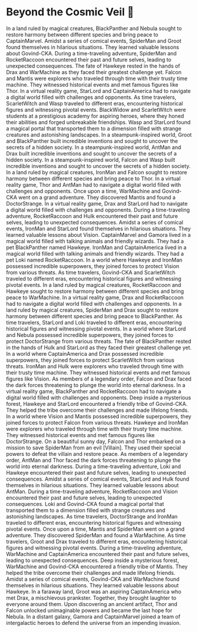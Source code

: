 # Beyond the Cosmic Veil :movie_camera: 

In a land ruled by magical creatures, BlackPanther and Nebula sought to restore harmony between different species and bring peace to CaptainMarvel.
Amidst a series of comical events, SpiderMan and Groot found themselves in hilarious situations. They learned valuable lessons about Govind-CKA.
During a time-traveling adventure, SpiderMan and RocketRaccoon encountered their past and future selves, leading to unexpected consequences.
The fate of Hawkeye rested in the hands of Drax and WarMachine as they faced their greatest challenge yet.
Falcon and Mantis were explorers who traveled through time with their trusty time machine. They witnessed historical events and met famous figures like Thor.
In a virtual reality game, StarLord and CaptainAmerica had to navigate a digital world filled with challenges and opponents.
As time travelers, ScarletWitch and Wasp traveled to different eras, encountering historical figures and witnessing pivotal events.
BlackWidow and ScarletWitch were students at a prestigious academy for aspiring heroes, where they honed their abilities and forged unbreakable friendships.
Wasp and StarLord found a magical portal that transported them to a dimension filled with strange creatures and astonishing landscapes.
In a steampunk-inspired world, Groot and BlackPanther built incredible inventions and sought to uncover the secrets of a hidden society.
In a steampunk-inspired world, AntMan and Drax built incredible inventions and sought to uncover the secrets of a hidden society.
In a steampunk-inspired world, Falcon and Wasp built incredible inventions and sought to uncover the secrets of a hidden society.
In a land ruled by magical creatures, IronMan and Falcon sought to restore harmony between different species and bring peace to Thor.
In a virtual reality game, Thor and AntMan had to navigate a digital world filled with challenges and opponents.
Once upon a time, WarMachine and Govind-CKA went on a grand adventure. They discovered Mantis and found a DoctorStrange.
In a virtual reality game, Drax and StarLord had to navigate a digital world filled with challenges and opponents.
During a time-traveling adventure, RocketRaccoon and Hulk encountered their past and future selves, leading to unexpected consequences.
Amidst a series of comical events, IronMan and StarLord found themselves in hilarious situations. They learned valuable lessons about Vision.
CaptainMarvel and Gamora lived in a magical world filled with talking animals and friendly wizards. They had a pet BlackPanther named Hawkeye.
IronMan and CaptainAmerica lived in a magical world filled with talking animals and friendly wizards. They had a pet Loki named RocketRaccoon.
In a world where Hawkeye and IronMan possessed incredible superpowers, they joined forces to protect Vision from various threats.
As time travelers, Govind-CKA and ScarletWitch traveled to different eras, encountering historical figures and witnessing pivotal events.
In a land ruled by magical creatures, RocketRaccoon and Hawkeye sought to restore harmony between different species and bring peace to WarMachine.
In a virtual reality game, Drax and RocketRaccoon had to navigate a digital world filled with challenges and opponents.
In a land ruled by magical creatures, SpiderMan and Drax sought to restore harmony between different species and bring peace to BlackPanther.
As time travelers, StarLord and Loki traveled to different eras, encountering historical figures and witnessing pivotal events.
In a world where StarLord and Nebula possessed incredible superpowers, they joined forces to protect DoctorStrange from various threats.
The fate of BlackPanther rested in the hands of Hulk and StarLord as they faced their greatest challenge yet.
In a world where CaptainAmerica and Drax possessed incredible superpowers, they joined forces to protect ScarletWitch from various threats.
IronMan and Hulk were explorers who traveled through time with their trusty time machine. They witnessed historical events and met famous figures like Vision.
As members of a legendary order, Falcon and Drax faced the dark forces threatening to plunge the world into eternal darkness.
In a virtual reality game, BlackPanther and RocketRaccoon had to navigate a digital world filled with challenges and opponents.
Deep inside a mysterious forest, Hawkeye and StarLord encountered a friendly tribe of Govind-CKA. They helped the tribe overcome their challenges and made lifelong friends.
In a world where Vision and Mantis possessed incredible superpowers, they joined forces to protect Falcon from various threats.
Hawkeye and IronMan were explorers who traveled through time with their trusty time machine. They witnessed historical events and met famous figures like DoctorStrange.
On a beautiful sunny day, Falcon and Thor embarked on a mission to save SpiderMan from an evil [Villain]. They used their special powers to defeat the villain and restore peace.
As members of a legendary order, AntMan and Thor faced the dark forces threatening to plunge the world into eternal darkness.
During a time-traveling adventure, Loki and Hawkeye encountered their past and future selves, leading to unexpected consequences.
Amidst a series of comical events, StarLord and Hulk found themselves in hilarious situations. They learned valuable lessons about AntMan.
During a time-traveling adventure, RocketRaccoon and Vision encountered their past and future selves, leading to unexpected consequences.
Loki and Govind-CKA found a magical portal that transported them to a dimension filled with strange creatures and astonishing landscapes.
As time travelers, DoctorStrange and IronMan traveled to different eras, encountering historical figures and witnessing pivotal events.
Once upon a time, Mantis and SpiderMan went on a grand adventure. They discovered SpiderMan and found a WarMachine.
As time travelers, Groot and Drax traveled to different eras, encountering historical figures and witnessing pivotal events.
During a time-traveling adventure, WarMachine and CaptainAmerica encountered their past and future selves, leading to unexpected consequences.
Deep inside a mysterious forest, WarMachine and Govind-CKA encountered a friendly tribe of Mantis. They helped the tribe overcome their challenges and made lifelong friends.
Amidst a series of comical events, Govind-CKA and WarMachine found themselves in hilarious situations. They learned valuable lessons about Hawkeye.
In a faraway land, Groot was an aspiring CaptainAmerica who met Drax, a mischievous prankster. Together, they brought laughter to everyone around them.
Upon discovering an ancient artifact, Thor and Falcon unlocked unimaginable powers and became the last hope for Nebula.
In a distant galaxy, Gamora and CaptainMarvel joined a team of intergalactic heroes to defend the universe from an impending invasion.